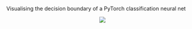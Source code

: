 Visualising the decision boundary of a PyTorch classification neural net

<p align="center">
  <img src="spiral_classification.gif"/>
</p>
